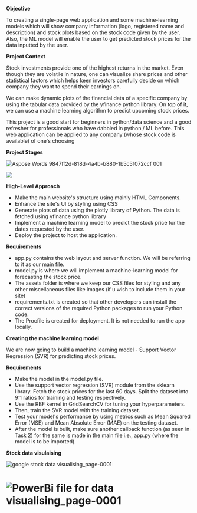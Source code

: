 **Objective**

To creating a single-page web application and some machine-learning models which will show company information (logo, registered name and description) and stock plots based on the stock code given by the user. Also, the ML model will enable the user to get predicted stock prices for the data inputted by the user.

**Project Context**

Stock investments provide one of the highest returns in the market. Even though they are volatile in nature, one can visualize share prices and other statistical factors which helps keen investors carefully decide on which company they want to spend their earnings on.

We can make dynamic plots of the financial data of a specific company by using the tabular data provided by the yfinance python library. On top of it, we can use a machine learning algorithm to predict upcoming stock prices.

This project is a good start for beginners in python/data science and a good refresher for professionals who have dabbled in python / ML before. This web application can be applied to any company (whose stock code is available) of one's choosing

**Project Stages**

![Aspose Words 9847ff2d-818d-4a4b-b880-1b5c51072ccf 001](https://user-images.githubusercontent.com/63203112/208687691-c1f6cbd1-f81c-4a7e-a377-48ebe164ecae.png)

![](Aspose.Words.9847ff2d-818d-4a4b-b880-1b5c51072ccf.001.png)

**High-Level Approach**

- Make the main website's structure using mainly HTML Components.
- Enhance the site's UI by styling using CSS
- Generate plots of data using the plotly library of Python. The data is fetched using yfinance python library
- Implement a machine learning model to predict the stock price for the dates requested by the user.
- Deploy the project to host the application.





**Requirements**

- app.py contains the web layout and server function. We will be referring to it as our main file.
- model.py is where we will implement a machine-learning model for forecasting the stock price.
- The assets folder is where we keep our CSS files for styling and any other miscellaneous files like images (if u wish to include them in your site)
- requirements.txt is created so that other developers can install the correct versions of the required Python packages to run your Python code.
- The Procfile is created for deployment. It is not needed to run the app locally.


**Creating the machine learning model**

We are now going to build a machine learning model - Support Vector Regression (SVR) for predicting stock prices.

**Requirements**

- Make the model in the model.py file.
- Use the support vector regression (SVR) module from the sklearn library. Fetch the stock prices for the last 60 days. Split the dataset into 9:1 ratios for training and testing respectively.
- Use the RBF kernel in GridSearchCV for tuning your hyperparameters.
- Then, train the SVR model with the training dataset.
- Test your model's performance by using metrics such as Mean Squared Error (MSE) and Mean Absolute Error (MAE) on the testing dataset.
- After the model is built, make sure another callback function (as seen in Task 2) for the same is made in the main file i.e., app.py (where the model is to be imported).


**Stock data visulaising**

![google stock data visualising_page-0001](https://user-images.githubusercontent.com/63203112/208687737-da41d5d7-0906-4b67-9ca6-455acae2f397.jpg)

![PowerBi file for data visualising_page-0001](https://user-images.githubusercontent.com/63203112/208687773-5aa8017b-54e9-4473-b114-419e6d966c20.jpg)
=======
